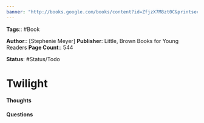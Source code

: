 ```yaml
---
banner: "http://books.google.com/books/content?id=ZfjzX7M8zt0C&printsec=frontcover&img=1&zoom=1&edge=curl&source=gbs_api"
---
```


**Tags**:: #Book

**Author**:: [Stephenie Meyer]
**Publisher**: Little, Brown Books for Young Readers
**Page Count**:: 544

**Status**: #Status/Todo 
# Twilight

#### Thoughts

#### Questions
